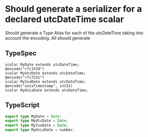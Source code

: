 # Should generate a serializer for a declared utcDateTime scalar

Should generate a Type Alias for each of the utcDateTime taking into account the encoding. All should generate

## TypeSpec

```tsp
scalar MyDate extends utcDateTime;
@encode("rfc3339")
scalar MyUtcDate extends utcDateTime;
@encode("rfc7231")
scalar MyIsoDate extends utcDateTime;
@encode("unixTimestamp", int32)
scalar MyUnixDate extends utcDateTime;
```

## TypeScript

```ts src/models/models.ts
export type MyDate = Date;
export type MyUtcDate = Date;
export type MyIsoDate = Date;
export type MyUnixDate = number;
```
